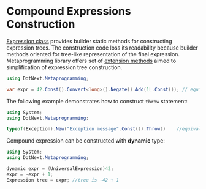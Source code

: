 Compound Expressions Construction
====

[Expression class](https://docs.microsoft.com/en-us/dotnet/api/system.linq.expressions.expression) provides builder static methods for constructing expression trees. The construction code loss its readability because builder methods oriented for tree-like representation of the final expression. Metaprogramming library offers set of [extension methods](../../api/DotNext.Linq.Expressions.ExpressionBuilder.yml) aimed to simplification of expression tree construction.

```csharp
using DotNext.Metaprogramming;

var expr = 42.Const().Convert<long>().Negate().Add(1L.Const()); // equivalent to -((long)42) + 1L
```

The following example demonstrates how to construct `throw` statement:

```csharp
using System;
using DotNext.Metaprogramming;

typeof(Exception).New("Exception message".Const()).Throw()    //equivalent to new Exception("Exception message")
```

Compound expression can be constructed with **dynamic** type:

```csharp
using System;
using DotNext.Metaprogramming;

dynamic expr = (UniversalExpression)42;
expr = -expr + 1;
Expression tree = expr; //tree is -42 + 1
```